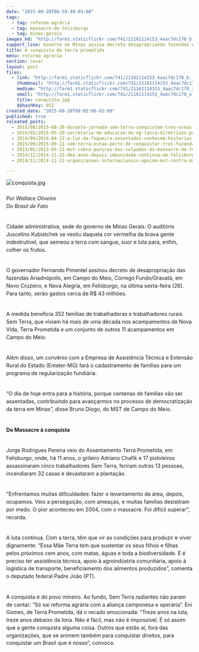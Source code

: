 ```yaml
---
date: "2015-09-28T08:59:49-03:00"
tags:
  - tag: reforma-agrária
  - tag: massacre-de-felisburgo
  - tag: minas-gerais
images_hd: "http://farm1.staticflickr.com/741/21162114153_4aac7dc170_b.jpg"
support_line: Governo de Minas assina decreto desapropriando fazendas ocupadas por trabalhadoras e trabalhadores Sem Terra
title: A conquista da terra prometida
menu: reforma agrária
section: cover
layout: post
files:
  - link: "http://farm1.staticflickr.com/741/21162114153_4aac7dc170_b.jpg"
    thumbnail: "http://farm1.staticflickr.com/741/21162114153_4aac7dc170_t.jpg"
    medium: "http://farm1.staticflickr.com/741/21162114153_4aac7dc170_z.jpg"
    small: "http://farm1.staticflickr.com/741/21162114153_4aac7dc170_n.jpg"
    title: conquista.jpg
    $$hashKey: 05Z
created_date: "2015-09-28T09:02:06-03:00"
published: true
releated_posts:
  - 2015/08/2015-08-20-durante-jornada-sem-terra-conquistam-tres-areas-emblematicas-em-minas-gerais.md
  - 2015/05/2015-05-29-secretaria-de-educacao-de-mg-lanca-diretrizes-para-a-educacao-do-campo.md
  - 2014/04/2014-04-22-a-luz-da-fogueira-assentados-conhecem-historias-da-terra-recem-conquistada.md
  - 2015/09/2015-09-21-sem-terra-estao-perto-de-conquistar-tres-fazendas-simbolicas-em-mg.md
  - 2013/05/2013-05-21-mst-cobra-punicao-dos-culpados-do-massacre-de-felisburgo.md
  - 2014/12/2014-11-21-dez-anos-depois-impunidade-continua-em-felisburgo.md
  - 2014/12/2014-11-21-organizacoes-internacionais-apoiam-mst-contra-massacre-de-felisburgo.md

---
```

<p style="line-height: 20.8px;"><img alt="conquista.jpg" src="http://farm1.staticflickr.com/741/21162114153_4aac7dc170_b.jpg" /><br />
<br />
<em>Por Wallace Oliveira<br />
Do Brasil de Fato&nbsp;&nbsp; &nbsp;</em></p>

<p style="line-height: 20.8px;"><br />
Cidade administrativa, sede do governo de Minas Gerais. O audit&oacute;rio Juscelino Kubistchek se vestiu daquela cor vermelha da brava gente indestrut&iacute;vel, que semeou a terra com sangue, suor e luta para, enfim, colher os frutos.</p>

<p style="line-height: 20.8px;"><br />
O governador Fernando Pimentel assinou decreto de desapropria&ccedil;&atilde;o das fazendas Ariadn&oacute;polis, em Campo do Meio, C&oacute;rrego Fundo/Gravat&aacute;, em Novo Cruzeiro, e Nova Alegria, em Felisburgo, na &uacute;ltima sexta-feira (26). Para tanto, ser&atilde;o gastos cerca de R$ 43 milh&otilde;es.</p>

<p style="line-height: 20.8px;"><br />
A medida beneficia 352 fam&iacute;lias de trabalhadoras e trabalhadores rurais Sem Terra, que viviam h&aacute; mais de uma d&eacute;cada nos acampamentos de Nova Vida, Terra Prometida e um conjunto de outros 11 acampamentos em Campo do Meio.&nbsp;</p>

<p style="line-height: 20.8px;"><br />
Al&eacute;m disso, um conv&ecirc;nio com a Empresa de Assist&ecirc;ncia T&eacute;cnica e Extens&atilde;o Rural do Estado (Emater-MG) far&aacute; o cadastramento de fam&iacute;lias para um programa de regulariza&ccedil;&atilde;o fundi&aacute;ria.&nbsp;</p>

<p style="line-height: 20.8px;"><br />
&ldquo;O dia de hoje entra para a hist&oacute;ria, porque centenas de fam&iacute;lias v&atilde;o ser assentadas, contribuindo para avan&ccedil;armos no processo de democratiza&ccedil;&atilde;o da terra em Minas&rdquo;, disse Bruno Diogo, do MST de Campo do Meio.&nbsp;</p>

<p style="line-height: 20.8px;"><br />
<strong>Do Massacre &agrave; conquista</strong></p>

<p style="line-height: 20.8px;"><br />
Jorge Rodrigues Pereira veio do Assentamento Terra Prometida, em Felisburgo, onde, h&aacute; 11 anos, o grileiro Adriano Chafik e 17 pistoleiros assassinaram cinco trabalhadores Sem Terra, feriram outras 13 pessoas, incendiaram 32 casas e devastaram a planta&ccedil;&atilde;o.&nbsp;</p>

<p style="line-height: 20.8px;"><br />
&ldquo;Enfrentamos muitas dificuldades: fazer o levantamento da &aacute;rea, depois, ocupamos. Veio a persegui&ccedil;&atilde;o, com amea&ccedil;as, e muitas fam&iacute;lias desistiram por medo. O pior aconteceu em 2004, com o massacre. Foi dif&iacute;cil superar&rdquo;, recorda.&nbsp;</p>

<p style="line-height: 20.8px;"><br />
A luta continua. Com a terra, t&ecirc;m que vir as condi&ccedil;&otilde;es para produzir e viver dignamente: &ldquo;Essa M&atilde;e Terra tem que sustentar os seus filhos e filhas pelos pr&oacute;ximos cem anos, com matas, &aacute;guas e toda a biodiversidade. E &eacute; preciso ter assist&ecirc;ncia t&eacute;cnica, apoio &agrave; agroind&uacute;stria comunit&aacute;ria, apoio &agrave; log&iacute;stica de transporte, beneficiamento dos alimentos produzidos&rdquo;, comenta o deputado federal Padre Jo&atilde;o (PT).&nbsp;</p>

<p style="line-height: 20.8px;"><br />
A conquista &eacute; do povo mineiro. Ao fundo, Sem Terra radiantes n&atilde;o param de cantar: &ldquo;S&oacute; sai reforma agr&aacute;ria com a alian&ccedil;a camponesa e oper&aacute;ria&rdquo;. Eni Gomes, de Terra Prometida, d&aacute; o recado emocionada: &ldquo;Treze anos na luta, treze anos debaixo da lona. N&atilde;o &eacute; f&aacute;cil, mas n&atilde;o &eacute; imposs&iacute;vel. &Eacute; s&oacute; assim que a gente conquista alguma coisa. Outros que est&atilde;o a&iacute;, fora das organiza&ccedil;&otilde;es, que se animem tamb&eacute;m para conquistar direitos, para conquistar um Brasil que &eacute; nosso&rdquo;, convoca.</p>
